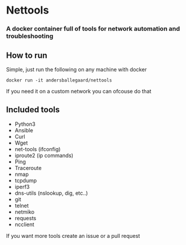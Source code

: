# Nettools
### A docker container full of tools for network automation and troubleshooting

## How to run

Simple, just run the following on any machine with docker
```shell
docker run -it andersballegaard/nettools
```
If you need it on a custom network you can ofcouse do that

## Included tools
* Python3
* Ansible
* Curl
* Wget
* net-tools (ifconfig)
* iproute2 (ip commands)
* Ping
* Traceroute
* nmap
* tcpdump
* iperf3
* dns-utils (nslookup, dig, etc..)
* git
* telnet
* netmiko
* requests
* ncclient

If you want more tools create an issue or a pull request